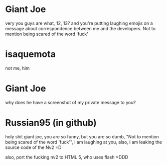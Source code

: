 # Giant Joe
very
you guys are what, 12, 13? and you're putting laughing emojis on a message about correspondence between me and the developers. Not to mention being scared of the word 'fuck'

# isaquemota

not me, him

# Giant Joe
why does he have a screenshot of my private message to you?

# Russian95 (in github)

holy shit giant joe, you are so funny, but you are so dumb, "Not to mention being scared of the word 'fuck'", i am laughing at you, also, i am leaking the source code of the Nv2 =D

also, port the fucking nv2 to HTML 5, who uses flash =DDD
